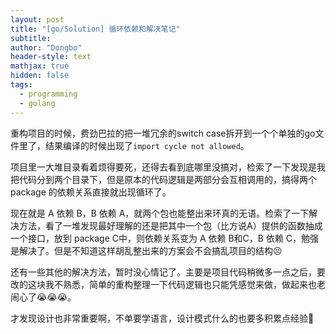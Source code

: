 ```yaml
---
layout: post
title: "[go/Solution] 循环依赖和解决笔记"
subtitle: 
author: "Dongbo"
header-style: text
mathjax: true
hidden: false
tags:
  - programming
  - golang
---
```


重构项目的时候，费劲巴拉的把一堆冗余的switch case拆开到一个个单独的go文件里了，结果编译的时候出现了`import cycle not allowed`。

项目里一大堆目录看着烦得要死，还得去看到底哪里没搞对，检索了一下发现是我把代码分到两个目录下，但是原本的代码逻辑是两部分会互相调用的，搞得两个 package 的依赖关系直接就出现循环了。

现在就是 A 依赖 B，B 依赖 A，就两个包也能整出来环真的无语。检索了一下解决方法，看了一堆发现最好理解的还是把其中一个包（比方说A）提供的函数抽成一个接口，放到 package C中，则依赖关系变为 A 依赖 B和C，B 依赖 C，勉强是解决了。但是不知道这样胡乱整出来的方案会不会搞乱项目的结构😣

还有一些其他的解决方法，暂时没心情记了。主要是项目代码稍微多一点之后，要改的这块我不熟悉，简单的重构整理一下代码逻辑也只能凭感觉来做，做起来也老闹心了😭😭😭。

才发现设计也非常重要啊，不单要学语言，设计模式什么的也要多积累点经验🥺
